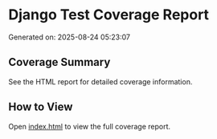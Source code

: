 # Django Test Coverage Report

Generated on: 2025-08-24 05:23:07

## Coverage Summary

See the HTML report for detailed coverage information.

## How to View

Open [index.html](index.html) to view the full coverage report.
